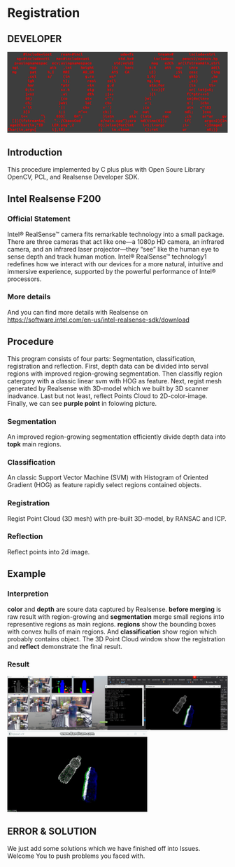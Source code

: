 # Registration

## DEVELOPER
![pic](./ROBOT-GRASP/example/IDLER.png)

## Introduction
This procedure implemented by C plus plus with Open Soure Library OpenCV, PCL, and Realsense Developer SDK.

## Intel Realsense F200 
### Official Statement
Intel® RealSense™ camera fits remarkable technology into a small package. There are three cameras that act like one—a 1080p HD camera, an infrared camera, and an infrared laser projector—they “see” like the human eye to sense depth and track human motion. Intel® RealSense™ technology1 redefines how we interact with our devices for a more natural, intuitive and immersive experience, supported by the powerful performance of Intel® processors.
### More details
And you can find more details with Realsense on https://software.intel.com/en-us/intel-realsense-sdk/download

## Procedure
This program consists of four parts: Segmentation, classification, registration and reflection. First, depth data can be divided into serval regions with improved region-growing segmentation. Then classifly region catergory with a classic linear svm with HOG as feature. Next, regist mesh generated by Realsense with 3D-model which we built by 3D scanner inadvance. Last but not least, reflect Points Cloud to 2D-color-image. Finally, we can see **purple point** in folowing picture.
### Segmentation
An improved region-growing segmentation efficiently divide depth data into **topk** main regions. 
### Classification
An classic Support Vector Machine (SVM) with Histogram of Oriented Gradient (HOG) as feature rapidly select regions contained objects.
### Registration
Regist Point Cloud (3D mesh) with pre-built 3D-model, by RANSAC and ICP.
### Reflection
Reflect points into 2d image. 

## Example
### Interpretion
**color** and **depth** are soure data captured by Realsense. **before merging** is raw result with region-growing and **segmentation** merge small regions into representive regions as main regions. **regions** show the bounding boxes with convex hulls of main regions. And **classification** show region which probably contains object. The 3D Point Cloud window show the registration and **reflect** demonstrate the final result. 
### Result
![Example](./ROBOT-GRASP/example/Example.png)
![Point-Cloud](./ROBOT-GRASP/example/Point-Cloud.gif)


## ERROR & SOLUTION
We just add some solutions which we have finished off into Issues. Welcome You to push problems you faced with.
